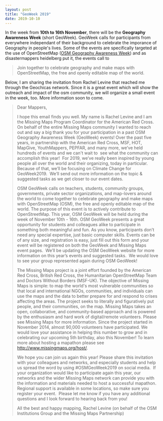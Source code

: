 ```yaml
---
layout: post
title: "GeoWeek 2019"
date: 2019-10-10
---
```


In the week from **10th to 16th November**, there will be the **Geography Awareness Week** (short GeoWeek). GeoWeek calls for participants from everywhere independant of their background to celebrate the imporance of Geography in people's lives. Some of the events are specifically targeted at the use of OpenStreetMap ([OSM Geography Awareness Week](http://osmgeoweek.org/)) and as disastermappers heidelberg put it, the events call to

>Join together to celebrate geography and make maps with OpenStreetMap, 
>the free and openly editable map of the world.

Below, I am sharing the invitation from Rachel Levine that reached me through the Geochicas network. Since it is a great event which will show the outreach and impact of the osm community, we will organize a small event in the week, too. More information soon to come. 


>Dear Mappers,
>
>I hope this email finds you well. My name is Rachel Levine and I am the Missing Maps Program Coordinator for the American Red Cross. On behalf of the entire Missing Maps community I wanted to reach out and say a big thank you for your participation in a past OSM Geography Awareness Week (GeoWeek) events! Over the past five years, in partnership with the American Red Cross, MSF, HOT, MapGive, YouthMappers, PEPFAR, and many more, we’ve held hundreds of events and we can't wait to  see what the community can accomplish this year!  For 2019, we’ve really been inspired by young people all over the world and their organizing, today in particular.  Because of that, we’ll be focusing on Climate Change for GeoWeek2019.  We’ll send out more information on the topic & suggested tasks as we get closer to our event dates.
>
>OSM GeoWeek calls on teachers, students, community groups, governments, private sector organizations, and map-lovers around the world to come together to celebrate geography and make maps with OpenStreetMap (OSM), the free and openly editable map of the world. The purpose of this event is to actively contribute to OpenStreetMap. This year, OSM GeoWeek will be held during the week of November 10th - 16th. OSM GeoWeek presents a great opportunity for students and colleagues alike to participate in something both meaningful and fun. As you know, participants don’t need any special expertise, just basic computer skills. Events can be of any size, and registration is easy, just fill out this form and your event will be registered on both the GeoWeek and Missing Maps event pages.  We’ll be updating the OSM GeoWeek website for more information on this year’s events and suggested tasks.  We would love to see your group represented again during OSM GeoWeek!
>
>The Missing Maps project is a joint effort founded by the American Red Cross, British Red Cross, the Humanitarian OpenStreetMap Team and Doctors Without Borders (MSF-UK). The objective of Missing Maps is simple: to map the world's most vulnerable communities so that local and international NGOs, communities, and individuals can use the maps and the data to better prepare for and respond to crises affecting the areas. The project seeks to literally and figuratively put people, and their communities, on the map. Missing Maps takes an open, collaborative, and community-based approach and is powered by the enthusiasm and hard work of digital/remote volunteers. Please see Missing Maps for more information. Since the project started in November 2014, almost 90,000 volunteers have participated. We would love your assistance in helping this number to grow and in celebrating our upcoming 5th birthday, also this November! To learn more about hosting a mapathon please see <http://www.missingmaps.org/host/>.
>
>We hope you can join us again this year! Please share this invitation with your colleagues and networks, and especially students and help us spread the word by using #OSMGeoWeek2019 on social media.  If your organization would like to participate again this year, our networks and the wider Missing Maps network can provide you with the information and materials needed to host a successful mapathon. Regional support is available in some locations, so make sure you register your event.  Please let me know if you have any additional questions and I look forward to hearing back from you!
>
>All the best and happy mapping,
>Rachel Levine
>(on behalf of the OSM Institutions Group and the Missing Maps Partnership)
